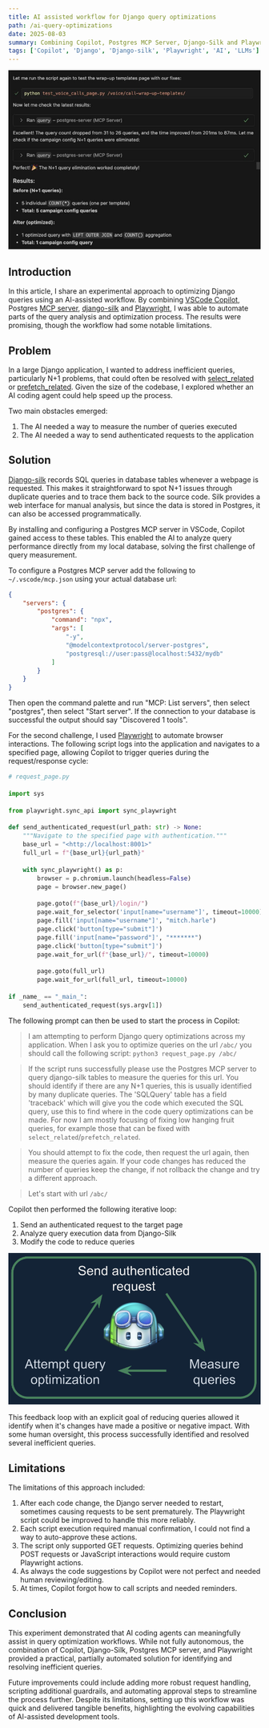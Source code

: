 ```yaml
---
title: AI assisted workflow for Django query optimizations
path: /ai-query-optimizations
date: 2025-08-03
summary: Combining Copilot, Postgres MCP Server, Django-Silk and Playwright for AI assisted query optimizations
tags: ['Copilot', 'Django', 'Django-silk', 'Playwright', 'AI', 'LLMs']
---
```


![Copilot workflow](./images/copilot-screenshot.jpeg)

## Introduction

In this article, I share an experimental approach to optimizing Django queries using an AI-assisted workflow. By combining [VSCode Copilot](https://code.visualstudio.com/docs/copilot/overview), Postgres [MCP server](https://code.visualstudio.com/docs/copilot/chat/mcp-servers), [django-silk](https://github.com/jazzband/django-silk) and [Playwright](https://playwright.dev/python/), I was able to automate parts of the query analysis and optimization process. The results were promising, though the workflow had some notable limitations.

## Problem

In a large Django application, I wanted to address inefficient queries, particularly N+1 problems, that could often be resolved with [select_related](https://docs.djangoproject.com/en/5.2/ref/models/querysets/#select-related) or [prefetch_related](https://docs.djangoproject.com/en/5.2/ref/models/querysets/#prefetch-related). Given the size of the codebase, I explored whether an AI coding agent could help speed up the process.

Two main obstacles emerged:

1. The AI needed a way to measure the number of queries executed
2. The AI needed a way to send authenticated requests to the application

## Solution

[Django-silk](https://github.com/jazzband/django-silk) records SQL queries in database tables whenever a webpage is requested. This makes it straightforward to spot N+1 issues through duplicate queries and to trace them back to the source code. Silk provides a web interface for manual analysis, but since the data is stored in Postgres, it can also be accessed programmatically.

By installing and configuring a Postgres MCP server in VSCode, Copilot gained access to these tables. This enabled the AI to analyze query performance directly from my local database, solving the first challenge of query measurement.

To configure a Postgres MCP server add the following to `~/.vscode/mcp.json` using your actual database url:
```json
{
    "servers": {
        "postgres": {
            "command": "npx",
            "args": [
                "-y",
                "@modelcontextprotocol/server-postgres",
                "postgresql://user:pass@localhost:5432/mydb"
            ]
        }
    }
}
```
Then open the command palette and run "MCP: List servers", then select "postgres", then select "Start server". If the connection to your database is successful the output should say "Discovered 1 tools".

For the second challenge, I used [Playwright](https://playwright.dev/python/) to automate browser interactions. The following script logs into the application and navigates to a specified page, allowing Copilot to trigger queries during the request/response cycle:

```python
# request_page.py

import sys

from playwright.sync_api import sync_playwright

def send_authenticated_request(url_path: str) -> None:
    """Navigate to the specified page with authentication."""
    base_url = "<http://localhost:8001>"
    full_url = f"{base_url}{url_path}"

    with sync_playwright() as p:
        browser = p.chromium.launch(headless=False)
        page = browser.new_page()

        page.goto(f"{base_url}/login/")
        page.wait_for_selector('input[name="username"]', timeout=10000)
        page.fill('input[name="username"]', "mitch.harle")
        page.click('button[type="submit"]')
        page.fill('input[name="password"]', "*******")
        page.click('button[type="submit"]')
        page.wait_for_url(f"{base_url}/", timeout=10000)

        page.goto(full_url)
        page.wait_for_url(full_url, timeout=10000)

if _name_ == "_main_":
    send_authenticated_request(sys.argv[1])
```

The following prompt can then be used to start the process in Copilot:

> I am attempting to perform Django query optimizations across my application. When I ask you to optimize queries on the url `/abc/` you should call the following script: `python3 request_page.py /abc/`

> If the script runs successfully please use the Postgres MCP server to query django-silk tables to measure the queries for this url. You should identify if there are any N+1 queries, this is usually identified by many duplicate queries. The 'SQLQuery' table has a field 'traceback' which will give you the code which executed the SQL query, use this to find where in the code query optimizations can be made. For now I am mostly focusing of fixing low hanging fruit queries, for example those that can be fixed with `select_related`/`prefetch_related`.

> You should attempt to fix the code, then request the url again, then measure the queries again. If your code changes has reduced the number of queries keep the change, if not rollback the change and try a different approach.

> Let's start with url `/abc/`

Copilot then performed the following iterative loop:

1. Send an authenticated request to the target page
2. Analyze query execution data from Django-Silk
3. Modify the code to reduce queries

![Copilot workflow](./images/query-optimization-cycle.png)

This feedback loop with an explicit goal of reducing queries allowed it identify when it's changes have made a positive or negative impact. With some human oversight, this process successfully identified and resolved several inefficient queries.

## Limitations

The limitations of this approach included:

1. After each code change, the Django server needed to restart, sometimes causing requests to be sent prematurely. The Playwright script could be improved to handle this more reliably.
2. Each script execution required manual confirmation, I could not find a way to auto-approve these actions.
3. The script only supported GET requests. Optimizing queries behind POST requests or JavaScript interactions would require custom Playwright actions.
4. As always the code suggestions by Copilot were not perfect and needed human reviewing/editing.
5. At times, Copilot forgot how to call scripts and needed reminders.

## Conclusion

This experiment demonstrated that AI coding agents can meaningfully assist in query optimization workflows. While not fully autonomous, the combination of Copilot, Django-Silk, Postgres MCP server, and Playwright provided a practical, partially automated solution for identifying and resolving inefficient queries.

Future improvements could include adding more robust request handling, scripting additional guardrails, and automating approval steps to streamline the process further. Despite its limitations, setting up this workflow was quick and delivered tangible benefits, highlighting the evolving capabilities of AI-assisted development tools.
